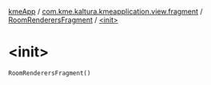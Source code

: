 [kmeApp](../../index.md) / [com.kme.kaltura.kmeapplication.view.fragment](../index.md) / [RoomRenderersFragment](index.md) / [&lt;init&gt;](./-init-.md)

# &lt;init&gt;

`RoomRenderersFragment()`